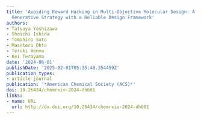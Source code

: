 ```yaml
---
title: 'Avoiding Reward Hacking in Multi-Objective Molecular Design: A Data-Driven
  Generative Strategy with a Reliable Design Framework'
authors:
- Tatsuya Yoshizawa
- Shoichi Ishida
- Tomohiro Sato
- Masateru Ohta
- Teruki Honma
- Kei Terayama
date: '2024-06-01'
publishDate: '2025-02-01T05:35:48.354459Z'
publication_types:
- article-journal
publication: '*American Chemical Society (ACS)*'
doi: 10.26434/chemrxiv-2024-dh681
links:
- name: URL
  url: http://dx.doi.org/10.26434/chemrxiv-2024-dh681
---
```


